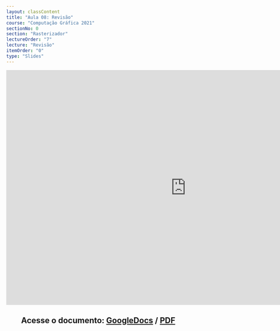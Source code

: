 ```yaml
---
layout: classContent
title: "Aula 08: Revisão"
course: "Computação Gráfica 2021"
sectionNo: 0
section: "Rasterizador"
lectureOrder: "7"
lecture: "Revisão"
itemOrder: "0"
type: "Slides"
---
```


<iframe src="https://docs.google.com/presentation/d/e/2PACX-1vQnlmSDMRDnXevzyQTYX8XDqAddIf7aFxJukj6v1fro1JCVVUJU7CE9cCYr7BBSM-3sLeyUfFQFNZb8/embed?start=false&loop=false&delayms=3000" frameborder="0" width="960" height="629" allowfullscreen="true" mozallowfullscreen="true" webkitallowfullscreen="true"></iframe>

## &nbsp;&nbsp;&nbsp;&nbsp;&nbsp;&nbsp;&nbsp;&nbsp;Acesse o documento: [GoogleDocs](https://docs.google.com/presentation/d/1DHh_Ma-fNi-9P7VK1rmvYHYfjlo2O9sw_yQ8-KPkXgQ/preview?rm=minimal&usp=sharing) / [PDF](https://drive.google.com/file/d/1pBv6byjX4qaS7StIro4rgXJuguC8pFqn/view?usp=sharing)
